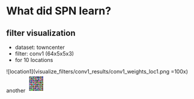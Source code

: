 # What did SPN learn?

## filter visualization 
- dataset: towncenter
- filter: conv1 (64x5x5x3)
- for 10 locations 

![location1](visualize_filters/conv1_results/conv1_weights_loc1.png =100x)
another
<a href="url"><img src="visualize_filters/conv1_results/conv1_weights_loc1.png" height="48" width="48" ></a>


